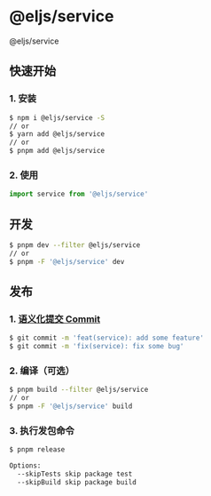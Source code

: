 # @eljs/service

@eljs/service

## 快速开始

### 1. 安装

```bash
$ npm i @eljs/service -S
// or
$ yarn add @eljs/service
// or
$ pnpm add @eljs/service
```

### 2. 使用

```ts
import service from '@eljs/service'
```

## 开发

```bash
$ pnpm dev --filter @eljs/service
// or
$ pnpm -F '@eljs/service' dev
```

## 发布

### 1. [语义化提交 Commit](https://www.conventionalcommits.org/en/v1.0.0/#summary)

```bash
$ git commit -m 'feat(service): add some feature'
$ git commit -m 'fix(service): fix some bug'
```

### 2. 编译（可选）

```bash
$ pnpm build --filter @eljs/service
// or
$ pnpm -F '@eljs/service' build
```

### 3. 执行发包命令

```bash
$ pnpm release

Options:
  --skipTests skip package test
  --skipBuild skip package build
```
